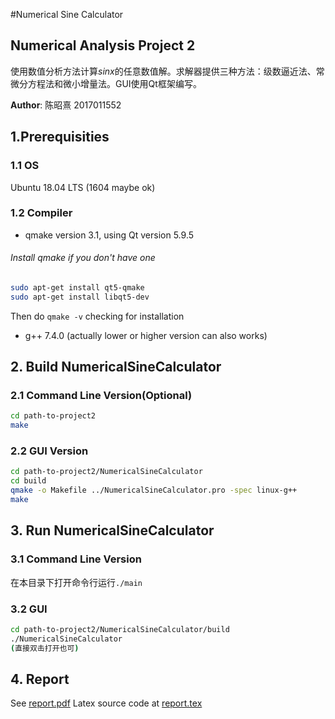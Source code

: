 #Numerical Sine Calculator
## Numerical Analysis Project 2

使用数值分析方法计算$sinx$的任意数值解。求解器提供三种方法：级数逼近法、常微分方程法和微小增量法。GUI使用Qt框架编写。

**Author**: 陈昭熹 2017011552

## 1.Prerequisities

### 1.1 OS

Ubuntu 18.04 LTS (1604 maybe ok)

### 1.2 Compiler

- qmake version 3.1, using Qt version 5.9.5
###### Install qmake if you don't have one
```bash
sudo apt-get install qt5-qmake
sudo apt-get install libqt5-dev
```
Then do ```qmake -v``` checking for installation

- g++ 7.4.0 (actually lower or higher version can also works)

## 2. Build NumericalSineCalculator

### 2.1 Command Line Version(Optional)
```bash
cd path-to-project2
make
```

### 2.2 GUI Version
```bash
cd path-to-project2/NumericalSineCalculator
cd build
qmake -o Makefile ../NumericalSineCalculator.pro -spec linux-g++
make
```

## 3. Run NumericalSineCalculator

### 3.1 Command Line Version
在本目录下打开命令行运行`./main`

### 3.2 GUI
```bash
cd path-to-project2/NumericalSineCalculator/build
./NumericalSineCalculator
(直接双击打开也可)
```

## 4. Report
See [report.pdf](report/report.pdf)
Latex source code at [report.tex](report/report.tex)
